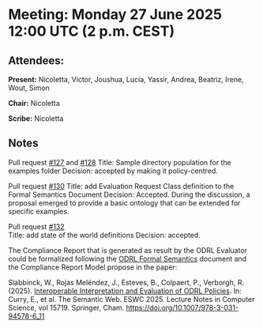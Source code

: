 # Meeting:  Monday 27 June 2025 12:00 UTC (2 p.m. CEST)

## Attendees: 

**Present:**  Nicoletta, Victor, Joushua, Lucía, Yassir, Andrea, Beatriz, Irene, Wout, Simon

**Chair:**   Nicoletta

**Scribe:**  Nicoletta

## Notes

Pull request [#127](https://github.com/w3c/odrl/pull/127) and [#128](https://github.com/w3c/odrl/pull/128) 
Title: Sample directory population for the examples folder
Decision: accepted by making it policy-centred.

Pull request [#130](https://github.com/w3c/odrl/pull/130)
Title: add Evaluation Request Class definition to the Formal Semantics Document
Decision: Accepted. During the discussion, a proposal emerged to provide a basic ontology that can be extended for specific examples.

Pull request [#132](https://github.com/w3c/odrl/pull/132)  
Title: add state of the world definitions
Decision: accepted.

The Compliance Report that is generated as result by the ODRL Evaluator could be formalized following the [ODRL Formal Semantics](https://w3c.github.io/odrl/formal-semantics/#formal-description-of-the-state-of-the-world) document and the Compliance Report Model propose in the paper: 

Slabbinck, W., Rojas Meléndez, J., Esteves, B., Colpaert, P., Verborgh, R. (2025). 
[Interoperable Interpretation and Evaluation of ODRL Policies](https://nam04.safelinks.protection.outlook.com/?url=https%3A%2F%2Fraw.githubusercontent.com%2Fwoutslabbinck%2Fpapers%2Fmain%2F2025%2FInteroperable-Interpretation-and-Evaluation-of-ODRL-Policies.pdf&data=05%7C02%7Clrosenth%40adobe.com%7Cbb47a67be2034c27b6ca08dd6d3adc4d%7Cfa7b1b5a7b34438794aed2c178decee1%7C0%7C0%7C638786822735729606%7CUnknown%7CTWFpbGZsb3d8eyJFbXB0eU1hcGkiOnRydWUsIlYiOiIwLjAuMDAwMCIsIlAiOiJXaW4zMiIsIkFOIjoiTWFpbCIsIldUIjoyfQ%3D%3D%7C0%7C%7C%7C&sdata=8oUXD6Pei2yfTF1mPM%2FR3N%2F3X3SL%2BeOFZj1eGkpaOeA%3D&reserved=0). 
In: Curry, E., et al. The Semantic Web. ESWC 2025. Lecture Notes in Computer Science, vol 15719. Springer, Cham. https://doi.org/10.1007/978-3-031-94578-6_11


